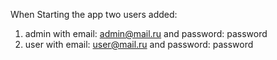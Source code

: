 When Starting the app two users added:
1. admin with email: admin@mail.ru and password: password
2. user with email: user@mail.ru and password: password
